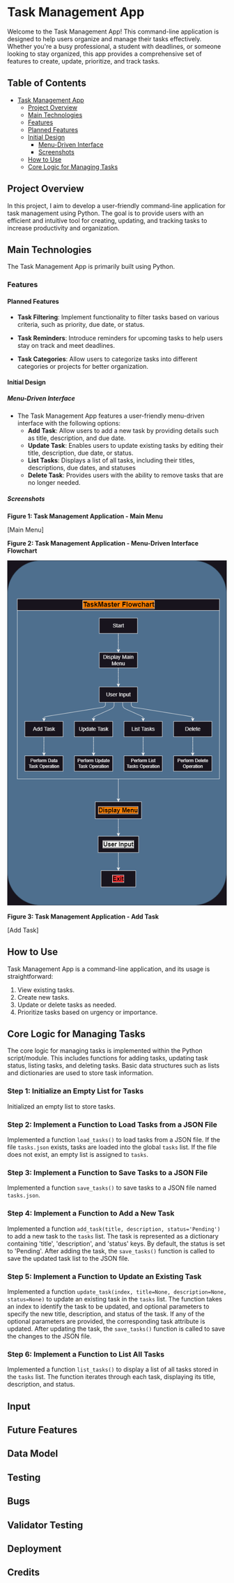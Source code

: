 # Task Management App

Welcome to the Task Management App! This command-line application is designed to help users organize and manage their tasks effectively. Whether you're a busy professional, a student with deadlines, or someone looking to stay organized, this app provides a comprehensive set of features to create, update, prioritize, and track tasks.

## Table of Contents

- [Task Management App](#task-management-app)
  - [Project Overview](#project-overview)
  - [Main Technologies](#main-technologies)
  - [Features](#features)
  - [Planned Features](#planned-features)
  - [Initial Design](#initial-design)
      - [Menu-Driven Interface](#menu-driven-interface)
      - [Screenshots](#screenshots)
  - [How to Use](#how-to-use)
  - [Core Logic for Managing Tasks](#core-logic) 

## Project Overview

In this project, I aim to develop a user-friendly command-line application for task management using Python. The goal is to provide users with an efficient and intuitive tool for creating, updating, and tracking tasks to increase productivity and organization.

## Main Technologies

The Task Management App is primarily built using Python.

### Features

#### Planned Features

- **Task Filtering**: Implement functionality to filter tasks based on various criteria, such as priority, due date, or  status.
  
- **Task Reminders**: Introduce reminders for upcoming tasks to help users stay on track and meet deadlines.
  
- **Task Categories**: Allow users to categorize tasks into different categories or projects for better organization.

#### Initial Design

##### Menu-Driven Interface

- The Task Management App features a user-friendly menu-driven interface with the following options:
  - **Add Task**: Allow users to add a new task by providing details such as title, description, and due date.
  - **Update Task**: Enables users to update existing tasks by editing their title, description, due date, or status.
  - **List Tasks**: Displays a list of all tasks, including their titles, descriptions, due dates, and statuses
  - **Delete Task**: Provides users with the ability to remove tasks that are no longer needed.

##### Screenshots

**Figure 1: Task Management Application - Main Menu**

[Main Menu]

**Figure 2: Task Management Application - Menu-Driven Interface Flowchart**

![Menu-Driven Interface](./docs/Menu-Driven-Interface-Flowchart.png)

**Figure 3: Task Management Application - Add Task**

[Add Task]

## How to Use

Task Management App is a command-line application, and its usage is straightforward:

1. View existing tasks.
2. Create new tasks.
3. Update or delete tasks as needed.
4. Prioritize tasks based on urgency or importance.

## Core Logic for Managing Tasks

The core logic for managing tasks is implemented within the Python script/module. This includes functions for adding tasks, updating task status, listing tasks, and deleting tasks. Basic data structures such as lists and dictionaries are used to store task information. 

### Step 1: Initialize an Empty List for Tasks

Initialized an empty list to store tasks.

### Step 2: Implement a Function to Load Tasks from a JSON File

Implemented a function `load_tasks()` to load tasks from a JSON file. If the file `tasks.json` exists, tasks are loaded into the global `tasks` list. If the file does not exist, an empty list is assigned to `tasks`.

### Step 3: Implement a Function to Save Tasks to a JSON File

Implemented a function `save_tasks()` to save tasks to a JSON file named `tasks.json`.

### Step 4: Implement a Function to Add a New Task

Implemented a function `add_task(title, description, status='Pending')` to add a new task to the `tasks` list. The task is represented as a dictionary containing 'title', 'description', and 'status' keys. By default, the status is set to 'Pending'. After adding the task, the `save_tasks()` function is called to save the updated task list to the JSON file.

### Step 5: Implement a Function to Update an Existing Task

Implemented a function `update_task(index, title=None, description=None, status=None)` to update an existing task in the `tasks` list. The function takes an index to identify the task to be updated, and optional parameters to specify the new title, description, and status of the task. If any of the optional parameters are provided, the corresponding task attribute is updated. After updating the task, the `save_tasks()` function is called to save the changes to the JSON file.

### Step 6: Implement a Function to List All Tasks

Implemented a function `list_tasks()` to display a list of all tasks stored in the `tasks` list. The function iterates through each task, displaying its title, description, and status.

## Input

## Future Features

## Data Model

## Testing

## Bugs

## Validator Testing

## Deployment

## Credits